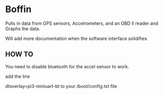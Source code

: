 # Boffin

Pulls in data from GPS sensors, Accelrometers, and an OBD II reader and Graphs the data. 

Will add more documentation when the software interface solidifies.



## HOW TO 

You need to disable bluetooth for the accel sensor to work. 

add the line 

dtoverlay=pi3-miniuart-bt 
to your /boot/config.txt file
